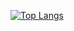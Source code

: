 [![Top Langs](https://github-readme-stats.vercel.app/api/top-langs/?username=Big-jpg)](https://github.com/anuraghazra/github-readme-stats)

